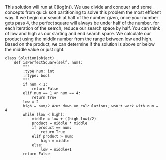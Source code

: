 This solution will run at O(log(n)). We use divide and conquer and some concepts from quick sort partitioning to solve this problem the most efficent way.
If we begin our search at half of the number given, once your number gets pass 4, the perfect square will always be under half of the number.
for each iteration of the search, reduce our search space by half. You can think of low and high as our starting and end search space. 
We calculate our product using the middle number from the range between low and high. Based on the product, we can determine if the solution is above or below the middle value or just right.

```
class Solution(object):
    def isPerfectSquare(self, num):
        """
        :type num: int
        :rtype: bool
        """
        if num < 1:
            return False
        elif num == 1 or num == 4:
            return True
        low = 2
        high = num/2 #cut down on calculations, won't work with num = 4
        while (low < high):
            middle = low + ((high-low)/2)
            product = middle * middle
            if product == num:
                return True
            elif product > num:
                high = middle
            else:
                low = middle+1
        return False
```
